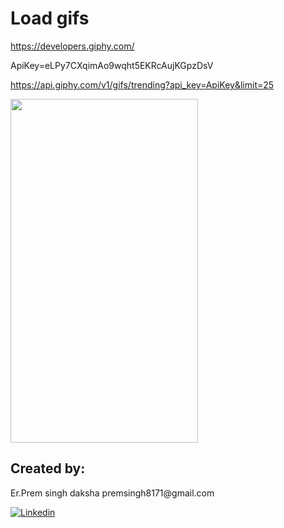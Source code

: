 # Load gifs 
https://developers.giphy.com/

ApiKey=eLPy7CXqimAo9wqht5EKRcAujKGpzDsV

https://api.giphy.com/v1/gifs/trending?api_key=ApiKey&limit=25

<img src="https://raw.githubusercontent.com/premsingh8171/loadgifs_img/main/app/src/main/res/drawable/gifs.gif" width="300" height="550" />


<h2>Created by:</h2>
<p>Er.Prem singh daksha  premsingh8171@gmail.com</p>
<p><a href="https://www.linkedin.com/in/prem-singh-daksha-82az/"> <img src="https://github.com/anitaa1990/DeviceInfo-Sample/blob/master/media/linkedin-icon.png" alt="Linkedin" style="max-width:100%;"> </a></p>
